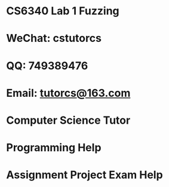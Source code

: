 # CS6340 Lab 1 Fuzzing
# WeChat: cstutorcs

# QQ: 749389476

# Email: tutorcs@163.com

# Computer Science Tutor

# Programming Help

# Assignment Project Exam Help
